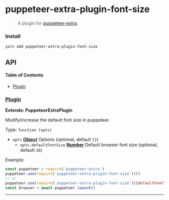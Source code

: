 # puppeteer-extra-plugin-font-size

> A plugin for [puppeteer-extra](https://github.com/berstend/puppeteer-extra).

### Install

```bash
yarn add puppeteer-extra-plugin-font-size
```

## API

<!-- Generated by documentation.js. Update this documentation by updating the source code. -->

#### Table of Contents

-   [Plugin](#plugin)

### [Plugin](https://github.com/berstend/puppeteer-extra/blob/db57ea66cf10d407cf63af387892492e495a84f2/packages/puppeteer-extra-plugin-font-size/index.js#L18-L44)

**Extends: PuppeteerExtraPlugin**

Modify/increase the default font size in puppeteer.

Type: `function (opts)`

-   `opts` **[Object](https://developer.mozilla.org/docs/Web/JavaScript/Reference/Global_Objects/Object)** Options (optional, default `{}`)
    -   `opts.defaultFontSize` **[Number](https://developer.mozilla.org/docs/Web/JavaScript/Reference/Global_Objects/Number)** Default browser font size (optional, default `20`)

Example:

```javascript
const puppeteer = require('puppeteer-extra')
puppeteer.use(require('puppeteer-extra-plugin-font-size')())
// or
puppeteer.use(require('puppeteer-extra-plugin-font-size')({defaultFontSize: 18}))
const browser = await puppeteer.launch()
```

* * *
